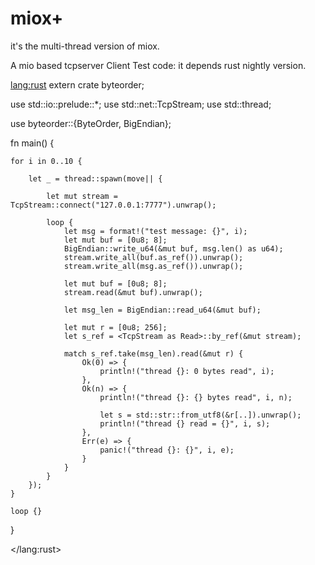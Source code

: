# miox+
it's the multi-thread version of miox.

A mio based tcpserver 
Client Test code:
it depends rust nightly version.




<lang:rust>
extern crate byteorder;

use std::io::prelude::*;
use std::net::TcpStream;
use std::thread;

use byteorder::{ByteOrder, BigEndian};


fn main() {

    for i in 0..10 {

        let _ = thread::spawn(move|| {

            let mut stream = TcpStream::connect("127.0.0.1:7777").unwrap();

            loop {
                let msg = format!("test message: {}", i);
                let mut buf = [0u8; 8];
                BigEndian::write_u64(&mut buf, msg.len() as u64);
                stream.write_all(buf.as_ref()).unwrap();
                stream.write_all(msg.as_ref()).unwrap();

                let mut buf = [0u8; 8];
                stream.read(&mut buf).unwrap();

                let msg_len = BigEndian::read_u64(&mut buf);

                let mut r = [0u8; 256];
                let s_ref = <TcpStream as Read>::by_ref(&mut stream);

                match s_ref.take(msg_len).read(&mut r) {
                    Ok(0) => {
                        println!("thread {}: 0 bytes read", i);
                    },
                    Ok(n) => {
                        println!("thread {}: {} bytes read", i, n);

                        let s = std::str::from_utf8(&r[..]).unwrap();
                        println!("thread {} read = {}", i, s);
                    },
                    Err(e) => {
                        panic!("thread {}: {}", i, e);
                    }
                }
            }
        });
    }

    loop {}
}

</lang:rust>
